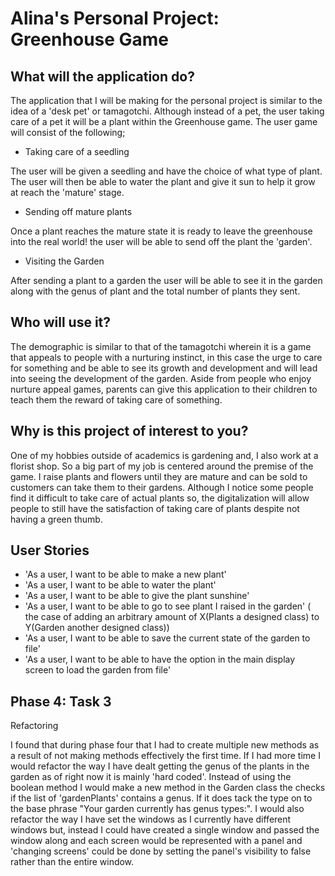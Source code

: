 # Alina's Personal Project: Greenhouse Game

## What will the application do?
The application that I will be making for the personal project is similar to the idea of a 'desk pet' or
tamagotchi. Although instead of a pet, the user taking care of a pet it will be a plant within the Greenhouse game.
The user game will consist of the following;


- Taking care of a seedling

<p> 
    The user will be given a seedling and have the choice of what type of plant. The user will then be able to water
the plant and give it sun to help it grow at reach the 'mature' stage.
</p>

- Sending off mature plants

<p> 
Once a plant reaches the mature state it is ready to leave the greenhouse into the real world! 
the user will be able to send off the plant the 'garden'. 
</p>

- Visiting the Garden

<p>
After sending a plant to a garden the user will be able to see it in the garden
along with the genus of plant and the total number of plants they sent.
</p>

## Who will use it?
The demographic is similar to that of the tamagotchi wherein it is a game that appeals to people with a nurturing
instinct, in this case the urge to care for something and be able to see its growth and development and will lead into
seeing the development of the garden. Aside from people who enjoy nurture appeal games, parents can give this application to
their children to teach them the reward of taking care of something.

## Why is this project of interest to you? 
One of my hobbies outside of academics is gardening and, I also work at a florist shop. So a big part of my job
is centered around the premise of the game. I raise plants and flowers until they are mature and can be sold to 
customers can take them to their gardens. Although I notice some people find it difficult to take care of actual plants so,
the digitalization will allow people to still have the satisfaction of taking care of plants despite not having a green thumb.


## User Stories

- 'As a user, I want to be able to make a new plant'
- 'As a user, I want to be able to water the plant'
- 'As a user, I want to be able to give the plant sunshine'
- 'As a user, I want to be able to go to see plant I raised in the garden'
  ( the case of adding an arbitrary amount of X(Plants a designed class) to Y(Garden another designed class))
- 'As a user, I want to be able to save the current state of the garden to file'
- 'As a user, I want to be able to have the option in the main display screen to 
load the garden from file'

## Phase 4: Task 3

Refactoring

<p>
I found that during phase four that I had to create multiple new
methods as a result of not making methods effectively the first time.
If I had more time I would refactor the way I have dealt getting the genus of the plants in the garden
as of right now it is mainly 'hard coded'. Instead of using the boolean method I would make a new method in the 
Garden class the checks if the list of 'gardenPlants' contains a genus. If it does 
tack the type on to the base phrase "Your garden currently has genus types:". I would also refactor the way I have set
the windows as I currently have different windows but, instead I could have created a single window
and passed the window along and each screen would be represented with a panel and 'changing screens' could be done by
setting the panel's visibility to false rather than the entire window.
</p>


